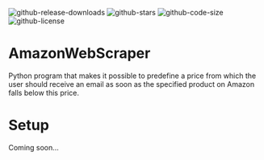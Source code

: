 ![github-release-downloads](https://img.shields.io/github/downloads/jonasfluegge/AmazonWebScraper/total)
![github-stars](https://img.shields.io/github/stars/jonasfluegge/AmazonWebScraper)
![github-code-size](https://img.shields.io/github/languages/code-size/jonasfluegge/AmazonWebScraper)
![github-license](https://img.shields.io/github/license/jonasfluegge/AmazonWebScraper)

# AmazonWebScraper
Python program that makes it possible to predefine a price from which the user should receive an email as soon as the specified product on Amazon falls below this price.

# Setup
Coming soon...
